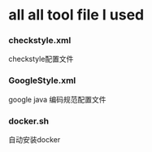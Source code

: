 # all all tool file I used
### checkstyle.xml
checkstyle配置文件
### GoogleStyle.xml
google java 编码规范配置文件
### docker.sh
自动安装docker
